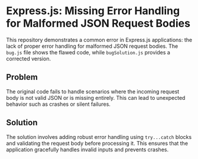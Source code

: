 # Express.js: Missing Error Handling for Malformed JSON Request Bodies

This repository demonstrates a common error in Express.js applications: the lack of proper error handling for malformed JSON request bodies.  The `bug.js` file shows the flawed code, while `bugSolution.js` provides a corrected version.

## Problem

The original code fails to handle scenarios where the incoming request body is not valid JSON or is missing entirely. This can lead to unexpected behavior such as crashes or silent failures.

## Solution

The solution involves adding robust error handling using `try...catch` blocks and validating the request body before processing it.  This ensures that the application gracefully handles invalid inputs and prevents crashes.